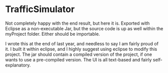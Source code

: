 # TrafficSimulator
Not completely happy with the end result, but here it is.  Exported with Eclipse as a non-executable Jar, but the source code is up as well within the myProject folder. Either should be importable.

I wrote this at the end of last year, and needless to say I am fairly proud of it. I built it within eclipse, and I highly suggest
using eclipse to modify this project. The jar should contain a compiled version of the project, if one wants to use a pre-compiled version.
The UI is all text-based and fairly self-explanatory.
